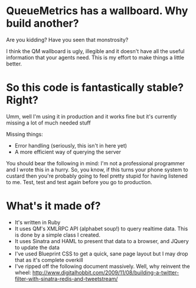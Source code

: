 QueueMetrics has a wallboard.  Why build another?
=================================================

Are you kidding?  Have you seen that monstrosity?

I think the QM wallboard is ugly, illegible and it doesn't have all the useful information that your agents need.  This is my effort to make things a little better.

So this code is fantastically stable?  Right?
=============================================

Umm, well I'm using it in production and it works fine but it's currently missing a lot of much needed stuff

Missing things:
* Error handling (seriously, this isn't in here yet)
* A more efficient way of querying the server

You should bear the following in mind: I'm not a professional programmer and I wrote this in a hurry.  So, you know, if this turns your phone system to custard then you're probably going to feel pretty stupid for having listened to me.  Test, test and test again before you go to production.

What's it made of?
==================

* It's written in Ruby
* It uses QM's XMLRPC API (alphabet soup!) to query realtime data.  This is done by a simple class I created.  
* It uses Sinatra and HAML to present that data to a browser, and JQuery to update the data
* I've used Blueprint CSS to get a quick, sane page layout but I may drop that as it's complete overkill
* I've ripped off the following document massively.  Well, why reinvent the wheel: http://www.digitalhobbit.com/2009/11/08/building-a-twitter-filter-with-sinatra-redis-and-tweetstream/